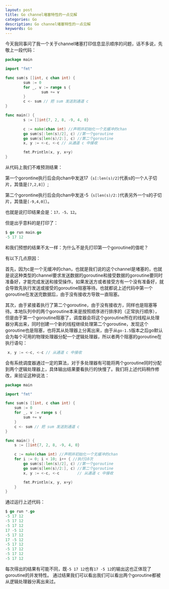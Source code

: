 ```yaml
---
layout: post
title: Go channel堵塞特性的一点见解
categories: Go
description: Go channel堵塞特性的一点见解
keywords: Go
---
```


今天我同事问了我一个关于channel堵塞打印信息显示顺序的问题，话不多说，先敬上一段代码：
```go
package main

import "fmt"

func sum(s []int, c chan int) {
        sum := 0
        for _, v := range s {
                sum += v
        }
        c <- sum // 把 sum 发送到通道 c
}

func main() {
        s := []int{7, 2, 8, -9, 4, 0}

        c := make(chan int) //声明并初始化一个无缓冲的chan
        go sum(s[:len(s)/2], c) //第一个goroutine
        go sum(s[len(s)/2:], c) //第二个goroutine
        x, y := <-c, <-c // 从通道 c 中接收

        fmt.Println(x, y, x+y)
}
```
从代码上我们不难预测结果：

第一个gorontine执行后会向chan中发送17（`s[:len(s)/2]`代表s的一个人子切片，其值是`[7,2,8]`）; 

第二个gorontine执行后会向chan中发送-5（`s[len(s)/2:]`代表另外一个s的子切片，其值是`[-9,4,0]`）。

也就是说打印结果会是：`17，-5，12`。

但是出乎意料的是打印了：
```go
$ go run main.go
-5 17 12
```
和我们预想的结果不太一样：为什么不是先打印第一个goroutine的值呢？

有以下几点原因：

首先，因为c是一个无缓冲的chan，也就是我们说的这个channel是堵塞的，也就是说这种类型的channel要求发送数据的goroutine和接受数据的goroutine要同时准备好，才能完成发送和接受操作。如果发送方或者接受方有一个没有准备好，就会导致先执行发送或接受的goroutine阻塞等待。也就都说上述代码中第一个goroutine在发送完数据后，由于没有接收方导致一直阻塞。

其次，由于紧接着执行了第二个goroutine，由于没有接收方，同样也是阻塞等待。本地队列中的两个goroutine本来是按照顺序进行排序的（正常执行顺序），但是由于第一个goroutine阻塞了，调度器会将这个goroutine所在的线程从处理器分离出来，同时创建一个新的线程继续处理第二个goroutine，发现这个goroutine也是阻塞，也将其从处理器上分离出来，由于从`go-1.5`版本之后go默认会为每个可用的物理处理器分配一个逻辑处理器，所以者两个阻塞的goroutine在执行语句：
```go 
 x, y := <-c, <-c // 从通道 c 中接收
```
会有系统调度器通过一定的算法，对于多处理器有可能将两个goroutine同时分配到两个逻辑处理器上，具体输出结果要看执行的快慢了。我们将上述代码稍作修改，来验证这种说法：
```go
package main

import "fmt"

func sum(s []int, c chan int) {
	sum := 0
	for _, v := range s {
		sum += v
	}
	c <- sum // 把 sum 发送到通道 c
}

func main() {
	s := []int{7, 2, 8, -9, 4, 0}

	c := make(chan int) //声明并初始化一个无缓冲的chan
	for i := 0; i < 10; i++ { //执行10次
		go sum(s[:len(s)/2], c) //第一个goroutine
		go sum(s[len(s)/2:], c) //第二个goroutine
		x, y := <-c, <-c        // 从通道 c 中接收

		fmt.Println(x, y, x+y)
	}
}

```
通过运行上述代码：
```go
$ go run *.go
-5 17 12
-5 17 12
-5 17 12
17 -5 12
-5 17 12
17 -5 12
-5 17 12
-5 17 12
-5 17 12
-5 17 12
```
每次得出的结果有可能不同，既`-5 17 12`也有`17 -5 12`的输出这也正体现了goroutine的并发特性。
通过结果我们可以看出我们可以看出两个goroutine都被从逻辑处理器分离出来过。
